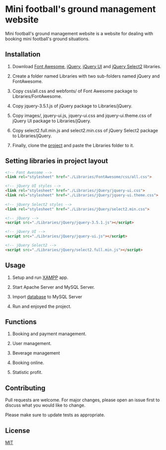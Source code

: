 # Mini football's ground management website

Mini football's ground management website is a website for dealing with booking mini football's ground situations.

## Installation

1. Download [Font Awesome](https://fontawesome.com/download), [jQuery](https://code.jquery.com/jquery-3.5.1.js), [jQuery UI](https://jqueryui.com/resources/download/jquery-ui-1.12.1.zip) and [jQuery Select2](https://select2.org/getting-started/installation) libraries.

2. Create a folder named Libraries with two sub-folders named jQuery and FontAwesome.

3. Copy css/all.css and webfonts/ of Font Awesome package to Libraries/FontAwesome.

4. Copy jquery-3.5.1.js of jQuery package to Libraries/jQuery.

5. Copy images/, jquery-ui.js, jquery-ui.css and jquery-ui.theme.css of jQuery UI package to Libraries/jQuery.

6. Copy select2.full.min.js and select2.min.css of jQuery Select2 package to Libraries/jQuery.

7. Finally, clone the [project](https://github.com/K-Kyler/mini-football-ground-management) and paste the Libraries folder to it.

## Setting libraries in project layout

```html
<!-- Font Awesome -->
<link rel="stylesheet" href="./Libraries/FontAwesome/css/all.css">

<!-- jQuery UI styles -->
<link rel="stylesheet" href="./Libraries/jQuery/jquery-ui.css">
<link rel="stylesheet" href="./Libraries/jQuery/jquery-ui.theme.css">
        
<!-- jQuery Select2 styles -->
<link rel="stylesheet" href="./Libraries/jQuery/select2.min.css">

<!-- jQuery -->
<script src="./Libraries/jQuery/jquery-3.5.1.js"></script>

<!-- jQuery UI -->
<script src="./Libraries/jQuery/jquery-ui.js"></script>     

<!-- jQuery Select2 -->
<script src="./Libraries/jQuery/select2.full.min.js"></script>
```

## Usage
1. Setup and run [XAMPP](https://www.apachefriends.org/download.html) app.

2. Start Apache Server and MySQL Server.

3. Import [database](https://drive.google.com/drive/folders/1pzWbaX5YuUl_BEZl7MmooVd9hZTH9i3X?usp=sharing) to MySQL Server

4. Run and enjoyed the project.

## Functions

1. Booking and payment management.

2. User management.

3. Beverage management

4. Booking online.

5. Statistic profit.

## Contributing
Pull requests are welcome. For major changes, please open an issue first to discuss what you would like to change.

Please make sure to update tests as appropriate.

## License
[MIT](https://choosealicense.com/licenses/mit/)